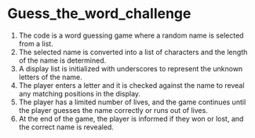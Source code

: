 # Guess_the_word_challenge
1. The code is a word guessing game where a random name is selected from a list.
2. The selected name is converted into a list of characters and the length of the name is determined.
3. A display list is initialized with underscores to represent the unknown letters of the name.
4. The player enters a letter and it is checked against the name to reveal any matching positions in the display.
5. The player has a limited number of lives, and the game continues until the player guesses the name correctly or runs out of lives.
6. At the end of the game, the player is informed if they won or lost, and the correct name is revealed.
